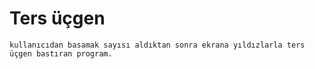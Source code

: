 # Ters üçgen
```
kullanıcıdan basamak sayısı aldıktan sonra ekrana yıldızlarla ters üçgen bastıran program.
```
